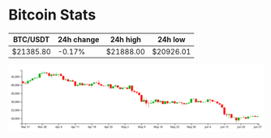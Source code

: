 # Bitcoin Stats

BTC/USDT|24h change|24h high|24h low|
|---|---|---|---|
|$21385.80|-0.17%|$21888.00|$20926.01|

<img src="./chart.svg">
